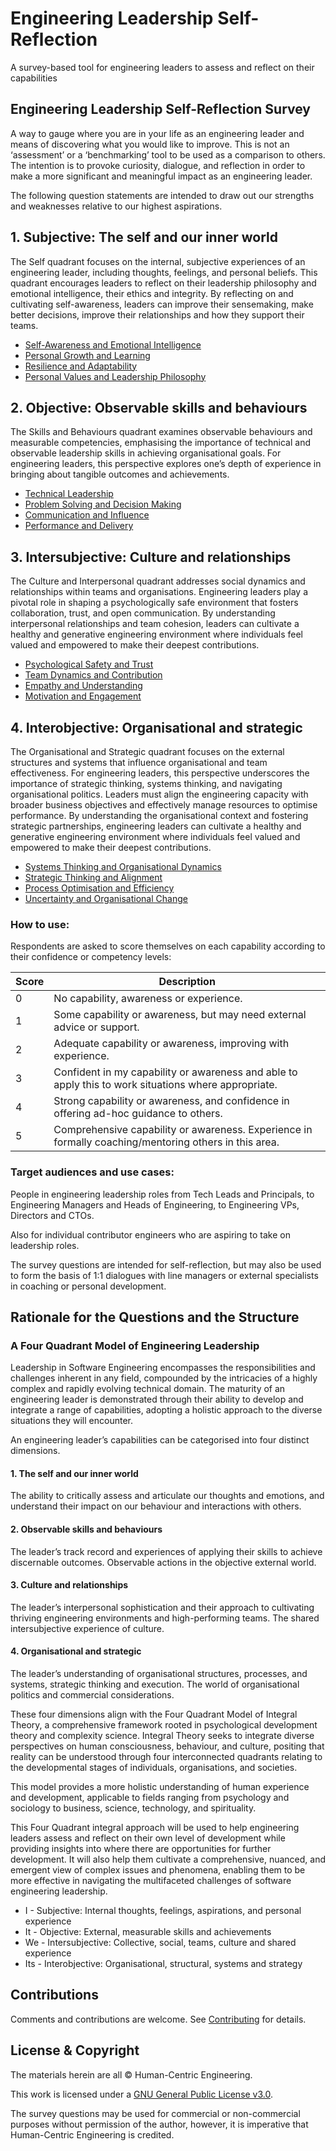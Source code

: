 # Engineering Leadership Self-Reflection
A survey-based tool for engineering leaders to assess and reflect on their capabilities

## Engineering Leadership Self-Reflection Survey
A way to gauge where you are in your life as an engineering leader and means of discovering what you would like to improve. This is not an ‘assessment’ or a ‘benchmarking’ tool to be used as a comparison to others. The intention is to provoke curiosity, dialogue, and reflection in order to make a more significant and meaningful impact as an engineering leader.

The following question statements are intended to draw out our strengths and weaknesses relative to our highest aspirations.


## 1. Subjective: The self and our inner world
The Self quadrant focuses on the internal, subjective experiences of an engineering leader, including thoughts, feelings, and personal beliefs. This quadrant encourages leaders to reflect on their leadership philosophy and emotional intelligence, their ethics and integrity. By reflecting on and cultivating self-awareness, leaders can improve their sensemaking, make better decisions, improve their relationships and how they support their teams.

* <a href="/questions/self-awareness-and-emotional-intelligence.md">Self-Awareness and Emotional Intelligence</a>
* <a href="/questions/personal-growth-and-learning.md">Personal Growth and Learning</a>
* <a href="/questions/resilience-and-adaptability.md">Resilience and Adaptability</a>
* <a href="/questions/personal-values-and-leadership-philosophy.md">Personal Values and Leadership Philosophy</a>

## 2. Objective: Observable skills and behaviours
The Skills and Behaviours quadrant examines observable behaviours and measurable competencies, emphasising the importance of technical and observable leadership skills in achieving organisational goals. For engineering leaders, this perspective explores one’s depth of experience in bringing about tangible outcomes and achievements. 

* <a href="/questions/technical-leadership.md">Technical Leadership</a>
* <a href="/questions/problem-solving-and-decision-making.md">Problem Solving and Decision Making</a>
* <a href="/questions/communication-and-influence.md">Communication and Influence</a>
* <a href="/questions/performance-and-delivery.md">Performance and Delivery</a>

## 3. Intersubjective: Culture and relationships
The Culture and Interpersonal quadrant addresses social dynamics and relationships within teams and organisations. Engineering leaders play a pivotal role in shaping a psychologically safe environment that fosters collaboration, trust, and open communication. By understanding interpersonal relationships and team cohesion, leaders can cultivate a healthy and generative engineering environment where individuals feel valued and empowered to make their deepest contributions.

* <a href="/questions/psychological-safety-and-trust.md">Psychological Safety and Trust</a>
* <a href="/questions/team-dynamics-and-contribution.md">Team Dynamics and Contribution</a>
* <a href="/questions/empathy-and-understanding.md">Empathy and Understanding</a>
* <a href="/questions/motivation-and-engagement.md">Motivation and Engagement</a>

## 4. Interobjective: Organisational and strategic
The Organisational and Strategic quadrant focuses on the external structures and systems that influence organisational and team effectiveness. For engineering leaders, this perspective underscores the importance of strategic thinking, systems thinking, and navigating organisational politics. Leaders must align the engineering capacity with broader business objectives and effectively manage resources to optimise performance. By understanding the organisational context and fostering strategic partnerships, engineering leaders can cultivate a healthy and generative engineering environment where individuals feel valued and empowered to make their deepest contributions.

* <a href="/questions/systems-thinking-and-organisational-dynamics.md">Systems Thinking and Organisational Dynamics</a>
* <a href="/questions/strategic-thinking-and-alignment.md">Strategic Thinking and Alignment</a>
* <a href="/questions/process-optimisation-and-efficiency.md">Process Optimisation and Efficiency</a>
* <a href="/questions/uncertainty-and-organisational-change.md">Uncertainty and Organisational Change</a>

### How to use:
Respondents are asked to score themselves on each capability according to their confidence or competency levels:

| Score | Description |
| ------- | ------- |
| 0 | No capability, awareness or experience. |
| 1 | Some capability or awareness, but may need external advice or support. |
| 2 | Adequate capability or awareness, improving with experience. |
| 3 | Confident in my capability or awareness and able to apply this to work situations where appropriate. |
| 4 | Strong capability or awareness, and confidence in offering ad-hoc guidance to others. |
| 5 | Comprehensive capability or awareness. Experience in formally coaching/mentoring others in this area. |

### Target audiences and use cases:
People in engineering leadership roles from Tech Leads and Principals, to Engineering Managers and Heads of Engineering, to Engineering VPs, Directors and CTOs.

Also for individual contributor engineers who are aspiring to take on leadership roles.

The survey questions are intended for self-reflection, but may also be used to form the basis of 1:1 dialogues with line managers or external specialists in coaching or personal development.


## Rationale for the Questions and the Structure

### A Four Quadrant Model of Engineering Leadership
Leadership in Software Engineering encompasses the responsibilities and challenges inherent in any field, compounded by the intricacies of a highly complex and rapidly evolving technical domain. The maturity of an engineering leader is demonstrated through their ability to develop and integrate a range of capabilities, adopting a holistic approach to the diverse situations they will encounter.

An engineering leader’s capabilities can be categorised into four distinct dimensions.

#### 1. The self and our inner world
The ability to critically assess and articulate our thoughts and emotions, and understand their impact on our behaviour and interactions with others.

#### 2. Observable skills and behaviours
The leader’s track record and experiences of applying their skills to achieve discernable outcomes. Observable actions in the objective external world.

#### 3. Culture and relationships
The leader’s interpersonal sophistication and their approach to cultivating thriving engineering environments and high-performing teams. The shared intersubjective experience of culture.

#### 4. Organisational and strategic
The leader’s understanding of organisational structures, processes, and systems, strategic thinking and execution. The world of organisational politics and commercial considerations.

These four dimensions align with the Four Quadrant Model of Integral Theory, a comprehensive framework rooted in psychological development theory and complexity science. Integral Theory seeks to integrate diverse perspectives on human consciousness, behaviour, and culture, positing that reality can be understood through four interconnected quadrants relating to the developmental stages of individuals, organisations, and societies.

This model provides a more holistic understanding of human experience and development, applicable to fields ranging from psychology and sociology to business, science, technology, and spirituality. 

This Four Quadrant integral approach will be used to help engineering leaders assess and reflect on their own level of development while providing insights into where there are opportunities for further development. It will also help them cultivate a comprehensive, nuanced, and emergent view of complex issues and phenomena, enabling them to be more effective in navigating the multifaceted challenges of software engineering leadership.

* I - Subjective: Internal thoughts, feelings, aspirations, and personal experience
* It - Objective: External, measurable skills and achievements
* We - Intersubjective: Collective, social, teams, culture and shared experience
* Its - Interobjective: Organisational, structural, systems and strategy 

## Contributions
Comments and contributions are welcome. See <a href="CONTRIBUTING.md">Contributing</a> for details.

## License & Copyright

The materials herein are all &copy; Human-Centric Engineering.

This work is licensed under a <a rel="/license" href="/LICENSE">GNU General Public License v3.0</a>.

The survey questions may be used for commercial or non-commercial purposes without permission of the author, however, it is imperative that Human-Centric Engineering is credited.
